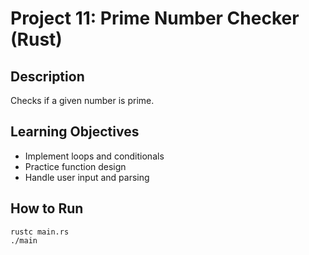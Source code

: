 # Project 11: Prime Number Checker (Rust)

## Description
Checks if a given number is prime.

## Learning Objectives
- Implement loops and conditionals
- Practice function design
- Handle user input and parsing

## How to Run
```
rustc main.rs
./main
```
